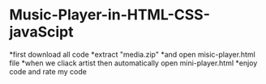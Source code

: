 # Music-Player-in-HTML-CSS-javaScipt

*first download all code
*extract "media.zip"
*and open misic-player.html file
*when we cliack artist then automatically open mini-player.html
*enjoy code and rate my code 

